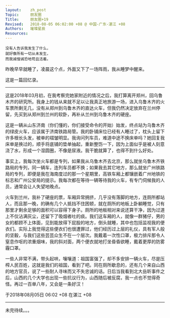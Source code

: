 ```yaml
---
layout:    zh_post
Topic:     朋友圈
Title:     朋友圈+19
Revised:   2018-08-05 06:02:00 +08 @ 中国-广东-湛江 +08
Authors:   璀璨星辰
Resources:
---
```


```
没有人告诉我发生了什么，
就好像所有一切从未发生，
而我诚惶诚恐地苟且活着。
```

昨晚早早就睡了，凌晨这个点，外面又下了一场阵雨，我从睡梦中醒来。

这是一篇回忆录。

------------------------------------------------------------------

这是2018年03月初，在我考察完她家附近的情况之后，我打算离开郑州，回乌鲁木齐的研究所。我身上的钱从来就不足以让我真正地旅游一场，进入乌鲁木齐的火车票所剩无几，没有从郑州到乌鲁木齐的直达火车，但我仍然决定放弃在兰州停留，先买到从郑州到兰州的软卧，再补从兰州到乌鲁木齐的硬座。

这是一辆从山东济南（你们懂的，你们接受命令的开始）始发，终点站为乌鲁木齐的绿皮火车，应该属于济南铁路局管。我的卧铺床位已经有人睡过了，枕头上留下许多根长头发，被单的褶皱明显。我询问列车员，难道中途不换床单吗？她回复我床单是换过的，顺手将底铺的垫单抽起，重新整饬一下，因为上面似乎是被人刻意浇了水，形成一个湿圆圈，不像是尿液。我干脆就算了，也得不到什么好处。

事实上，我每次坐火车都是专列，如果我从乌鲁木齐去北京，那么就坐乌鲁木齐铁路局的专列，同一辆车，连列车员都不换；如果我去其它地方，那么就坐广州铁路局的专列，即便是我在海南度过的那一个星期里，高铁车厢上都镶嵌着广州地铁的标志和广州公安局的提示。我每次都在等待一辆等待我的火车，有专门伺候我的人员，通常会让人失望地晚点。

火车到兰州，我补了硬座的票，车厢异常拥挤，几乎没有落脚的地方，连厕所都站人，而且那一晚，的确有几个人抵挡不住困顿，就在厕所的地板上卧躺睡觉，只有那里才剩余足够的面积可以容得下身子。厕所的地板相对来说还算干净，因为过道上不仅沾满灰尘，还留下了吸烟者吐的痰。我们这车厢的人，就像一群猪仔，男的女的都顾不上体面，见到能放得下屁股的地方，倒头就睡，其中也包括监视我的便衣们。实际上我觉得这些便衣们也很遭罪过，他们经历过上层的礼仪，具有军人般的坚毅，与我们这些芸芸众生不在一个层次。我戴着一次性口罩，极力排斥那令人窒息作呕的浓重烟味，我的斜对面，两个便衣就地打坐昏昏欲睡，戴着更厚的防雾霾口罩。

一些人非常不满，带头起哄，嚷嚷道：祖国富强了，却不多安排一辆火车，尽是压榨人民百姓，这就是我们的祖国，看到了吧。同在厕所歇息的，还有几个来自山西的地方官员，说了一些耐人寻味而又不失忠诚的话。日后当我看到北大岳昕事件之后，山西的几个大学也出现一些抗议行为，山西随后被反腐，我一点也不觉得奇怪。再过一百单八年，又会是一条好汉！

于2018年08月05日 06:02 +08 在湛江 +08

--------------------------------------------------------------------------------

未完待续。。。
